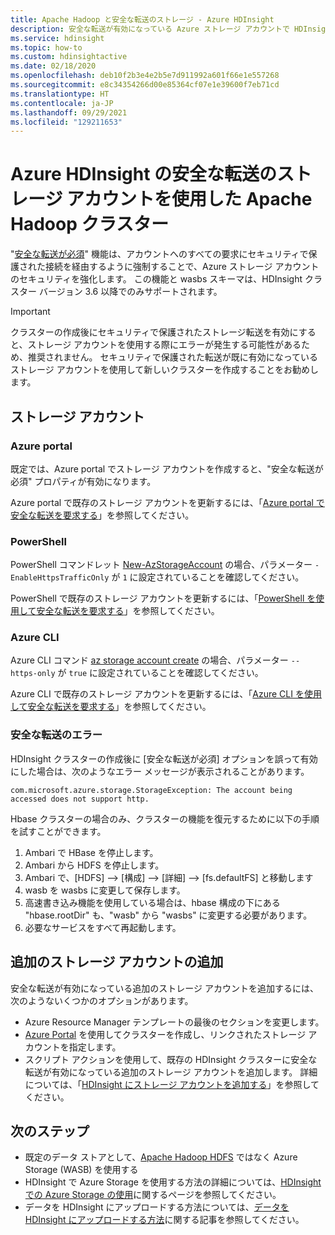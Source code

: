 ```yaml
---
title: Apache Hadoop と安全な転送のストレージ - Azure HDInsight
description: 安全な転送が有効になっている Azure ストレージ アカウントで HDInsight クラスターを作成する方法について説明します。
ms.service: hdinsight
ms.topic: how-to
ms.custom: hdinsightactive
ms.date: 02/18/2020
ms.openlocfilehash: deb10f2b3e4e2b5e7d911992a601f66e1e557268
ms.sourcegitcommit: e8c34354266d00e85364cf07e1e39600f7eb71cd
ms.translationtype: HT
ms.contentlocale: ja-JP
ms.lasthandoff: 09/29/2021
ms.locfileid: "129211653"
---
```

# <a name="apache-hadoop-clusters-with-secure-transfer-storage-accounts-in-azure-hdinsight"></a>Azure HDInsight の安全な転送のストレージ アカウントを使用した Apache Hadoop クラスター

"[安全な転送が必須](../storage/common/storage-require-secure-transfer.md)" 機能は、アカウントへのすべての要求にセキュリティで保護された接続を経由するように強制することで、Azure ストレージ アカウントのセキュリティを強化します。 この機能と wasbs スキーマは、HDInsight クラスター バージョン 3.6 以降でのみサポートされます。

> [!IMPORTANT]
> クラスターの作成後にセキュリティで保護されたストレージ転送を有効にすると、ストレージ アカウントを使用する際にエラーが発生する可能性があるため、推奨されません。 セキュリティで保護された転送が既に有効になっているストレージ アカウントを使用して新しいクラスターを作成することをお勧めします。

## <a name="storage-accounts"></a>ストレージ アカウント

### <a name="azure-portal"></a>Azure portal

既定では、Azure portal でストレージ アカウントを作成すると、"安全な転送が必須" プロパティが有効になります。

Azure portal で既存のストレージ アカウントを更新するには、「[Azure portal で安全な転送を要求する](../storage/common/storage-require-secure-transfer.md#require-secure-transfer-for-an-existing-storage-account)」を参照してください。

### <a name="powershell"></a>PowerShell

PowerShell コマンドレット [New-AzStorageAccount](/powershell/module/az.storage/new-azstorageaccount) の場合、パラメーター `-EnableHttpsTrafficOnly` が `1` に設定されていることを確認してください。

PowerShell で既存のストレージ アカウントを更新するには、「[PowerShell を使用して安全な転送を要求する](../storage/common/storage-require-secure-transfer.md#require-secure-transfer-with-powershell)」を参照してください。

### <a name="azure-cli"></a>Azure CLI

Azure CLI コマンド [az storage account create](/cli/azure/storage/account#az_storage_account_create) の場合、パラメーター `--https-only` が `true` に設定されていることを確認してください。

Azure CLI で既存のストレージ アカウントを更新するには、「[Azure CLI を使用して安全な転送を要求する](../storage/common/storage-require-secure-transfer.md#require-secure-transfer-with-azure-cli)」を参照してください。

### <a name="secure-transfer-errors"></a>安全な転送のエラー


HDInsight クラスターの作成後に [安全な転送が必須] オプションを誤って有効にした場合は、次のようなエラー メッセージが表示されることがあります。

`com.microsoft.azure.storage.StorageException: The account being accessed does not support http.`

Hbase クラスターの場合のみ、クラスターの機能を復元するために以下の手順を試すことができます。
1. Ambari で HBase を停止します。
2. Ambari から HDFS を停止します。
3. Ambari で、[HDFS] --> [構成] --> [詳細] --> [fs.defaultFS] と移動します
4. wasb を wasbs に変更して保存します。
5. 高速書き込み機能を使用している場合は、hbase 構成の下にある "hbase.rootDir" も、"wasb" から "wasbs" に変更する必要があります。
6. 必要なサービスをすべて再起動します。

## <a name="add-additional-storage-accounts"></a>追加のストレージ アカウントの追加

安全な転送が有効になっている追加のストレージ アカウントを追加するには、次のようないくつかのオプションがあります。

* Azure Resource Manager テンプレートの最後のセクションを変更します。
* [Azure Portal](https://portal.azure.com) を使用してクラスターを作成し、リンクされたストレージ アカウントを指定します。
* スクリプト アクションを使用して、既存の HDInsight クラスターに安全な転送が有効になっている追加のストレージ アカウントを追加します。 詳細については、「[HDInsight にストレージ アカウントを追加する](hdinsight-hadoop-add-storage.md)」を参照してください。

## <a name="next-steps"></a>次のステップ

* 既定のデータ ストアとして、[Apache Hadoop HDFS](https://hadoop.apache.org/docs/current/hadoop-project-dist/hadoop-hdfs/HdfsUserGuide.html) ではなく Azure Storage (WASB) を使用する
* HDInsight で Azure Storage を使用する方法の詳細については、[HDInsight での Azure Storage の使用](hdinsight-hadoop-use-blob-storage.md)に関するページを参照してください。
* データを HDInsight にアップロードする方法については、[データを HDInsight にアップロードする方法](hdinsight-upload-data.md)に関する記事を参照してください。
